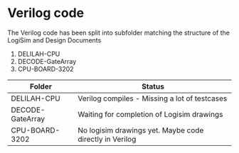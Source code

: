 # Verilog code

The Verilog code has been split into subfolder matching the structure of the LogiSim and Design Documents

1. DELILAH-CPU
2. DECODE-GateArray
3. CPU-BOARD-3202



| Folder           | Status   |  
|------------------|----------|
| DELILAH-CPU      | Verilog compiles - Missing a lot of testcases  |
| DECODE-GateArray | Waiting for completion of Logisim drawings  |
| CPU-BOARD-3202   | No logisim drawings yet. Maybe code directly in Verilog |
